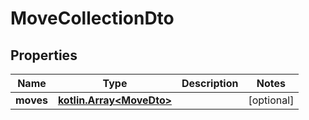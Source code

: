 
# MoveCollectionDto

## Properties
Name | Type | Description | Notes
------------ | ------------- | ------------- | -------------
**moves** | [**kotlin.Array&lt;MoveDto&gt;**](MoveDto.md) |  |  [optional]



